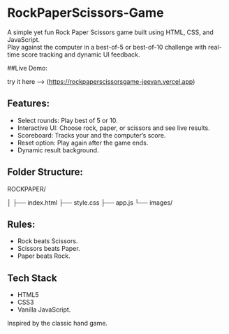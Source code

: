 # RockPaperScissors-Game

A simple yet fun Rock Paper Scissors game built using HTML, CSS, and JavaScript.  
Play against the computer in a best-of-5 or best-of-10 challenge with real-time score tracking and dynamic UI feedback.  

##Live Demo:  

try it here --> (https://rockpaperscissorsgame-jeevan.vercel.app)  

## Features:

- Select rounds: Play best of 5 or 10.
- Interactive UI: Choose rock, paper, or scissors and see live results.
- Scoreboard: Tracks your and the computer’s score.
- Reset option: Play again after the game ends.
- Dynamic result background.

## Folder Structure:

ROCKPAPER/

│
├── index.html
├── style.css
├── app.js
└── images/


## Rules:

- Rock beats Scissors.  
- Scissors beats Paper.  
- Paper beats Rock.

## Tech Stack

- HTML5  
- CSS3  
- Vanilla JavaScript.

Inspired by the classic hand game.
